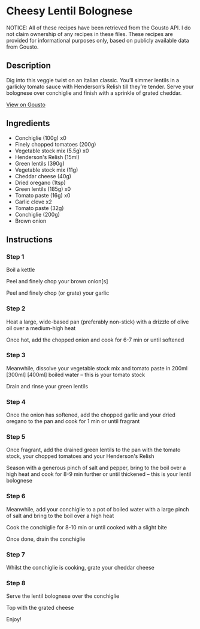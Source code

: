 # Cheesy Lentil Bolognese

NOTICE: All of these recipes have been retrieved from the Gousto API. I do not claim ownership of any recipes in these files. These recipes are provided for informational purposes only, based on publicly available data from Gousto.

## Description

Dig into this veggie twist on an Italian classic. You’ll simmer lentils in a garlicky tomato sauce with Henderson’s Relish till they’re tender. Serve your bolognese over conchiglie and finish with a sprinkle of grated cheddar.

[View on Gousto](https://www.gousto.co.uk/recipes/cookbook/cheesy-lentil-bolognese)

## Ingredients

- Conchiglie (100g) x0
- Finely chopped tomatoes (200g)
- Vegetable stock mix (5.5g) x0
- Henderson's Relish (15ml)
- Green lentils (390g)
- Vegetable stock mix (11g)
- Cheddar cheese (40g)
- Dried oregano (1tsp)
- Green lentils (185g) x0
- Tomato paste (16g) x0
- Garlic clove x2
- Tomato paste (32g)
- Conchiglie (200g)
- Brown onion

## Instructions


### Step 1

Boil a kettle

Peel and finely chop your brown onion[s]

Peel and finely chop (or grate) your garlic


### Step 2

Heat a large, wide-based pan (preferably non-stick) with a drizzle of olive oil over a medium-high heat

Once hot, add the chopped onion and cook for 6-7 min or until softened


### Step 3

Meanwhile, dissolve your vegetable stock mix and tomato paste in 200ml <span class="text-purple">[300ml]</span> <span class="text-danger">[400ml]</span> boiled water – this is your tomato stock

Drain and rinse your green lentils


### Step 4

Once the onion has softened, add the chopped garlic and your dried oregano to the pan and cook for 1 min or until fragrant


### Step 5

Once fragrant, add the drained green lentils to the pan with the tomato stock, your chopped tomatoes and your Henderson's Relish

Season with a generous pinch of salt and pepper, bring to the boil over a high heat and cook for 8-9 min further or until thickened – this is your lentil bolognese


### Step 6

Meanwhile, add your conchiglie to a pot of boiled water with a large pinch of salt and bring to the boil over a high heat

Cook the conchiglie for 8-10 min or until cooked with a slight bite

Once done, drain the conchiglie


### Step 7

Whilst the conchiglie is cooking, grate your cheddar cheese

### Step 8

Serve the lentil bolognese over the conchiglie

Top with the grated cheese

Enjoy!

